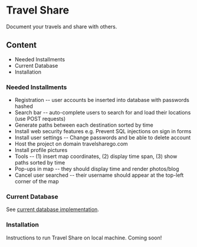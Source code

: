 # Travel Share

Document your travels and share with others.

## Content
* Needed Installments
* Current Database
* Installation

### Needed Installments
* Registration -- user accounts be inserted into database
  with passwords hashed
* Search bar -- auto-complete users to search for and load their locations (use
  POST requests)
* Generate paths between each destination sorted by time
* Install web security features e.g. Prevent SQL injections on sign in forms
* Install user settings -- Change passwords and be able to delete account
* Host the project on domain travelsharego.com
* Install profile pictures
* Tools -- (1) insert map coordinates, (2) display time span, (3) show paths
  sorted by time
* Pop-ups in map -- they should display time and render photos/blog
* Cancel user searched -- their username should appear at the top-left corner of
  the map

### Current Database
See [current database implementation](https://github.com/ivanmanan/Travel-Share/blob/master/sql/database.txt).

### Installation
Instructions to run Travel Share on local machine. Coming soon!
